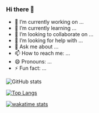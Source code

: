 ### Hi there 👋

<!--
**annapinkerton/annapinkerton** is a ✨ _special_ ✨ repository because its `README.md` (this file) appears on your GitHub profile.

Gradient in bg_color
You can provide multiple comma-separated values in bg_color option to render a gradient, the format of the gradient is :-

&bg_color=DEG,COLOR1,COLOR2,COLOR3...COLOR10

-->

- 🔭 I’m currently working on ...
- 🌱 I’m currently learning ...
- 👯 I’m looking to collaborate on ...
- 🤔 I’m looking for help with ...
- 💬 Ask me about ...
- 📫 How to reach me: ...
- 😄 Pronouns: ...
- ⚡ Fun fact: ...



![GitHub stats](https://github-readme-stats.vercel.app/api?username=annapinkerton&hide=issues&count_private=true&show_icons=true&theme=radical)

[![Top Langs](https://github-readme-stats.vercel.app/api/top-langs/?username=annapinkerton&layout=compact)](https://github.com/annapinkerton/github-readme-stats)


[![wakatime stats](https://github-readme-stats.vercel.app/api/wakatime?username=akpinkerton)](https://github.com/akpinkerton/github-readme-stats)




